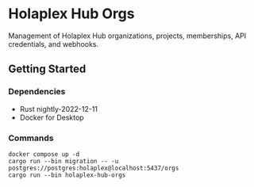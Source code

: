 # Holaplex Hub Orgs

Management of Holaplex Hub organizations, projects, memberships, API credentials, and webhooks.

## Getting Started

### Dependencies

- Rust nightly-2022-12-11
- Docker for Desktop

### Commands

```
docker compose up -d
cargo run --bin migration -- -u postgres://postgres:holaplex@localhost:5437/orgs
cargo run --bin holaplex-hub-orgs
```




